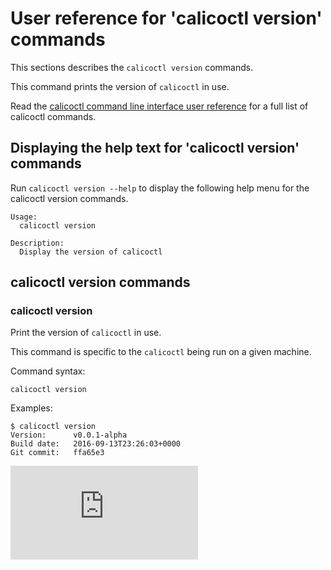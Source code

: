 # User reference for 'calicoctl version' commands

This sections describes the `calicoctl version` commands.

This command prints the version of `calicoctl` in use.

Read the [calicoctl command line interface user reference](../calicoctl.md) 
for a full list of calicoctl commands.

## Displaying the help text for 'calicoctl version' commands

Run `calicoctl version --help` to display the following help menu for the 
calicoctl version commands.

```
Usage:
  calicoctl version

Description:
  Display the version of calicoctl
```

## calicoctl version commands


### calicoctl version

Print the version of `calicoctl` in use.

This command is specific to the `calicoctl` being run on a given machine.

Command syntax:

```
calicoctl version

```

Examples:

```
$ calicoctl version
Version:      v0.0.1-alpha
Build date:   2016-09-13T23:26:03+0000
Git commit:   ffa65e3
```
[![Analytics](https://calico-ga-beacon.appspot.com/UA-52125893-3/libcalico-go/docs/calicoctl/commands/version.md?pixel)](https://github.com/igrigorik/ga-beacon)
